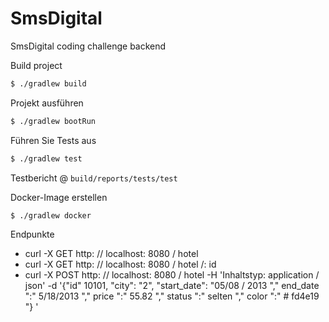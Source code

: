 # SmsDigital

SmsDigital coding challenge backend

Build project

```sh
$ ./gradlew build
```

Projekt ausführen

```sh
$ ./gradlew bootRun
```

Führen Sie Tests aus

```sh
$ ./gradlew test
```

Testbericht @ `build/reports/tests/test`

Docker-Image erstellen

```sh
$ ./gradlew docker
```

Endpunkte

- curl -X GET http: // localhost: 8080 / hotel
- curl -X GET http: // localhost: 8080 / hotel /: id
- curl -X POST http: // localhost: 8080 / hotel -H 'Inhaltstyp: application / json' -d '{"id" 10101, "city": "2", "start_date": "05/08 / 2013 "," end_date ":" 5/18/2013 "," price ":" 55.82 "," status ":" selten "," color ":" # fd4e19 "} '
